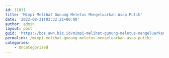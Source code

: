 ```yaml
---
id: 11031
title: 'Mimpi Melihat Gunung Meletus Mengeluarkan Asap Putih'
date: '2022-08-31T03:32:21+00:00'
author: admin
layout: post
guid: 'https://bos.awn.biz.id/mimpi-melihat-gunung-meletus-mengeluarkan-asap-putih/'
permalink: /mimpi-melihat-gunung-meletus-mengeluarkan-asap-putih/
categories:
    - Uncategorized
---
```


